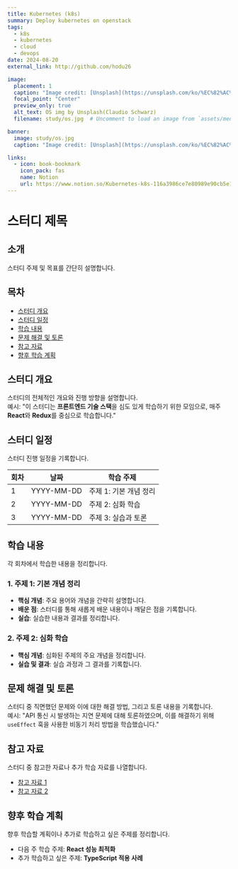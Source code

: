 ```yaml
---
title: Kubernetes (k8s)
summary: Deploy kubernetes on openstack
tags:
  - k8s
  - kubernetes
  - cloud
  - devops
date: 2024-08-20
external_link: http://github.com/hodu26

image:
  placement: 1
  caption: "Image credit: [Unsplash](https://unsplash.com/ko/%EC%82%AC%EC%A7%84/%ED%99%94%EC%9D%B4%ED%8A%B8-%EB%A9%94%ED%83%88-%ED%94%84%EB%A0%88%EC%9E%84-z508Zk08HNU?utm_content=creditCopyText&utm_medium=referral&utm_source=unsplash)의 [Claudio Schwarz](https://unsplash.com/ko/@purzlbaum?utm_content=creditCopyText&utm_medium=referral&utm_source=unsplash)"
  focal_point: "Center"
  preview_only: true
  alt_text: OS img by Unsplash(Claudio Schwarz)
  filename: study/os.jpg  # Uncomment to load an image from `assets/media/` instead.

banner: 
  image: study/os.jpg
  caption: "Image credit: [Unsplash](https://unsplash.com/ko/%EC%82%AC%EC%A7%84/%ED%99%94%EC%9D%B4%ED%8A%B8-%EB%A9%94%ED%83%88-%ED%94%84%EB%A0%88%EC%9E%84-z508Zk08HNU?utm_content=creditCopyText&utm_medium=referral&utm_source=unsplash)의 [Claudio Schwarz](https://unsplash.com/ko/@purzlbaum?utm_content=creditCopyText&utm_medium=referral&utm_source=unsplash)"

links:
  - icon: book-bookmark
    icon_pack: fas
    name: Notion
    url: https://www.notion.so/Kubernetes-k8s-116a3986ce7e80989e90cb5e126c0556
---
```


# 스터디 제목

## 소개
스터디 주제 및 목표를 간단히 설명합니다.

## 목차
- [스터디 개요](#스터디-개요)
- [스터디 일정](#스터디-일정)
- [학습 내용](#학습-내용)
- [문제 해결 및 토론](#문제-해결-및-토론)
- [참고 자료](#참고-자료)
- [향후 학습 계획](#향후-학습-계획)

## 스터디 개요
스터디의 전체적인 개요와 진행 방향을 설명합니다.  
예시: "이 스터디는 **프론트엔드 기술 스택**을 심도 있게 학습하기 위한 모임으로, 매주 **React**와 **Redux**를 중심으로 학습합니다."

## 스터디 일정
스터디 진행 일정을 기록합니다.

| 회차 | 날짜       | 학습 주제                    |
| ---- | ---------- | ---------------------------- |
| 1    | YYYY-MM-DD | 주제 1: 기본 개념 정리        |
| 2    | YYYY-MM-DD | 주제 2: 심화 학습             |
| 3    | YYYY-MM-DD | 주제 3: 실습과 토론           |

## 학습 내용
각 회차에서 학습한 내용을 정리합니다.

### 1. 주제 1: 기본 개념 정리
- **핵심 개념**: 주요 용어와 개념을 간략히 설명합니다.
- **배운 점**: 스터디를 통해 새롭게 배운 내용이나 깨달은 점을 기록합니다.
- **실습**: 실습한 내용과 결과를 정리합니다.

### 2. 주제 2: 심화 학습
- **핵심 개념**: 심화된 주제의 주요 개념을 정리합니다.
- **실습 및 결과**: 실습 과정과 그 결과를 기록합니다.
  
## 문제 해결 및 토론
스터디 중 직면했던 문제와 이에 대한 해결 방법, 그리고 토론 내용을 기록합니다.  
예시: "API 통신 시 발생하는 지연 문제에 대해 토론하였으며, 이를 해결하기 위해 `useEffect` 훅을 사용한 비동기 처리 방법을 학습했습니다."

## 참고 자료
스터디 중 참고한 자료나 추가 학습 자료를 나열합니다.
- [참고 자료 1](https://example.com)
- [참고 자료 2](https://example.com)

## 향후 학습 계획
향후 학습할 계획이나 추가로 학습하고 싶은 주제를 정리합니다.
- 다음 주 학습 주제: **React 성능 최적화**
- 추가 학습하고 싶은 주제: **TypeScript 적용 사례**

